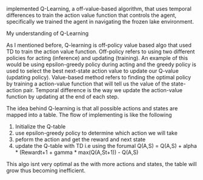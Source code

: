 implemented Q-Learning, a off-value-based algorithm, that uses temporal differences to train the action value function that controls the agent, specifically we trained the agent in navigating the frozen lake environment.




My understanding of Q-Learning

As I mentioned before, Q-learning is off-policy value based algo that used TD to train the action value function. Off-policy refers to using two different policies for acting (inference) and updating (training). An example of this would be using epsilon-greedy policy during acting and the greedy policy is used to select the best next-state action value to update our Q-value (updating policy). Value-based method refers to finding the optimal policy by training a action-value function that will tell us the value of the state-action pair. Temporal difference is the way we update the action-value function by updating at the end of each step. 


The idea behind Q-learning is that all possible actions and states are mapped into a table. The flow of implementing is like the following

1) Initialize the Q-table
2) use epsilon-greedy policy to determine which action we will take
3) peform the action and get the reward and next state
4) update the Q-table with TD  i.e using the forumal Q(A,S)  =  Q(A,S) + alpha * (Rewardt+1  +  gamma * max(Q(A,St+1)) - Q(A,S)


This algo isnt very optimal as the with more actions and states, the table will grow thus becoming inefficient. 


